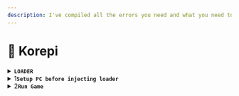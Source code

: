 ```yaml
---
description: I've compiled all the errors you need and what you need to run below
---
```


# 📖 Korepi

<details>

<summary><strong><code>LOADER</code></strong></summary>



</details>

<details>

<summary>1<strong><code>Setup PC before injecting loader</code></strong></summary>

**After downloading, check which version of your window you are using**&#x20;

**Warning** : only Window 10 - 11

## **I . RUNNING INSTRUCTIONS**

Create a Folder and put the downloaded file in . For example : Unixxx

1. Go <mark style="color:blue;">\[Windows Security]</mark> - <mark style="color:blue;">\[Viruss & threat protection]</mark> part <mark style="color:blue;">\[Viruss & threat protection settings]</mark> select \[Manage settings] Turn OFF all .
2. Exclusions select <mark style="color:blue;">\[ add or remove Exclusions]</mark> select add Folder , Select the created folder and put (Loader) in it before .
3.  **Or you can use Defend control to skip the above step** [**⇪**](https://coolsymbol.com/copy/Upwards\_White\_Arrow\_from\_Bar\_Symbol\_%E2%87%AA) &#x20;

    ![](https://arons.store/app/main/theme/assets/img/uploads/bdc2c688c574013a8e976286a777f06c83aa04d0.png)
4. Go <mark style="color:blue;">\[Firewall & network protection]</mark> - Turn off 3 part <mark style="color:blue;">(1)\[Domain Network] (2)\[Private Network] (3)\[Public Network]</mark>
5. Go <mark style="color:blue;">\[App & Bowser control]</mark> - select <mark style="color:blue;">\[Reputation based protection setting]</mark> - Turn Off all
6. Go <mark style="color:blue;">\[Device security]</mark> - select <mark style="color:blue;">\[Core isolation details]</mark> - Turn off <mark style="color:blue;">\[Memory Integrity]</mark>

## For Micah key :&#x20;

1. Go server : [**`Korepi`**](https://discord.gg/cottonbuds)&#x20;
2. Go ![](<../.gitbook/assets/image (8).png>) > ![](<../.gitbook/assets/image (1) (1) (1) (1) (1) (1).png>)
3. Paste the purchased key both top and bottom then press continue
4. Download the enc.json file sent by the bot
5. Go ![](<../.gitbook/assets/image (2) (1) (1) (1) (1).png>) Download the latest version and extract the file with **Winrar** or **7zip**

## For Korepi key :

Contact the seller to get a loader specifically for Key Korepi

</details>

<details>

<summary> 2<strong><code>Run Game</code></strong></summary>



<mark style="color:yellow;">**I . RUNNING INSTRUCTIONS Micah -> V : Version**</mark>

Paste the previously downloaded enc.json file into the extracted krp folder

* Right-click on the Genshin game on the desktop and select <mark style="color:purple;">\[open file location]</mark> - Scroll up and click on the <mark style="color:purple;">\[Genshin Impact game]</mark> folder. The file <mark style="color:purple;">\[GenshinImpact.exe]</mark> will be there <mark style="color:yellow;">(this is a guide for those who don't know how to use the link of where is the game?)</mark>
* IT is recommended to put the game in windowed mode to see the CMD panel more easily and not get the Not reponsding error.
* Wait 5s-10s the game will open automatically. When you get to the login screen, DO NOT CLICK ON THE GAME.
* Then go into the game, and wait for the Petamax version to appear, press <mark style="color:yellow;">**`tab`**</mark> to display the menu

<mark style="color:yellow;">**I . RUNNING INSTRUCTIONS KOREPI -> F : Version**</mark>

* Right-click on the Genshin game on the desktop and select <mark style="color:purple;">\[open file location]</mark> - Scroll up and click on the <mark style="color:purple;">\[Genshin Impact game]</mark> folder. The file <mark style="color:purple;">\[GenshinImpact.exe]</mark> will be there <mark style="color:yellow;">(this is a guide for those who don't know how to use the link of where is the game?)</mark>
* IT is recommended to put the game in windowed mode to see the CMD panel more easily and not get the Not reponsding error.
* Wait 5s-10s the game will open automatically. When you get to the login screen, DO NOT CLICK ON THE GAME.
* Wait a 5-10s, it will appear on the CMD panel, Enter key . \[key has the form: Korepi-...] .
* Then go into the game, and wait for the Petamax version to appear, press <mark style="color:yellow;">**`tab`**</mark> to display the menu

</details>









